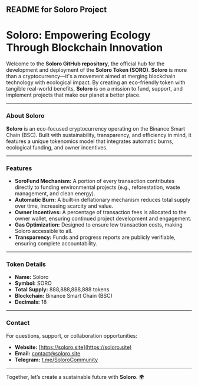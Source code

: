 ## **README for Soloro Project**

# **Soloro: Empowering Ecology Through Blockchain Innovation**

Welcome to the **Soloro GitHub repository**, the official hub for the development and deployment of the **Soloro Token (SORO)**. **Soloro** is more than a cryptocurrency—it's a movement aimed at merging blockchain technology with ecological impact. By creating an eco-friendly token with tangible real-world benefits, **Soloro** is on a mission to fund, support, and implement projects that make our planet a better place.

---

### **About Soloro**
**Soloro** is an eco-focused cryptocurrency operating on the Binance Smart Chain (BSC). Built with sustainability, transparency, and efficiency in mind, it features a unique tokenomics model that integrates automatic burns, ecological funding, and owner incentives.

---

### **Features**
- **SoroFund Mechanism:** A portion of every transaction contributes directly to funding environmental projects (e.g., reforestation, waste management, and clean energy).
- **Automatic Burn:** A built-in deflationary mechanism reduces total supply over time, increasing scarcity and value.
- **Owner Incentives:** A percentage of transaction fees is allocated to the owner wallet, ensuring continued project development and engagement.
- **Gas Optimization:** Designed to ensure low transaction costs, making Soloro accessible to all.
- **Transparency:** Funds and progress reports are publicly verifiable, ensuring complete accountability.

---

### **Token Details**
- **Name:** Soloro
- **Symbol:** SORO
- **Total Supply:** 888,888,888,888 tokens
- **Blockchain:** Binance Smart Chain (BSC)
- **Decimals:** 18

---

### **Contact**
For questions, support, or collaboration opportunities:  
- **Website:** [https://soloro.site](https://soloro.site)  
- **Email:** contact@soloro.site  
- **Telegram:** [t.me/SoloroCommunity](https://t.me/SoloroCommunity)

---

Together, let’s create a sustainable future with **Soloro**. 🌍
